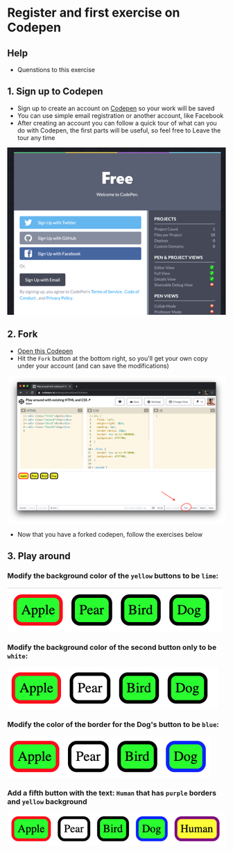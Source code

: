 # Register and first exercise on Codepen

## Help

- Quenstions to this exercise

## 1. Sign up to Codepen

- Sign up to create an account on [Codepen](https://codepen.io/) so your work will be saved
- You can use simple email registration or another account, like Facebook
- After creating an account you can follow a quick tour of what can you do with Codepen, the first parts will be useful, so feel free to Leave the tour any time

![codepen sign up](assets/codepen-signup.png)

## 2. Fork

- [Open this Codepen](https://codepen.io/adamgyulavari/pen/rNVqXrJ)
- Hit the `Fork` button at the bottom right, so you'll get your own copy under your account (and can save the modifications)

![codepen fork](assets/codepen-fork.png)

- Now that you have a forked codepen, follow the exercises below

## 3. Play around

### Modify the background color of the `yellow` buttons to be `lime`:

![modify background to lime](assets/codepen-play01.png)

### Modify the background color of the second button only to be `white`:

![modify background to white](assets/codepen-play02.png)

### Modify the color of the border for the Dog's button to be `blue`:

![modify border to blue](assets/codepen-play03.png)

### Add a fifth button with the text: `Human` that has `purple` borders and `yellow` background

![add 5th](assets/codepen-play04.png)
